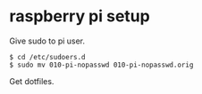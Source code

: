 # raspberry pi setup

Give sudo to pi user.
```
$ cd /etc/sudoers.d
$ sudo mv 010-pi-nopasswd 010-pi-nopasswd.orig
```

Get dotfiles.

